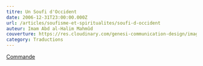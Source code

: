 ```yaml
---
titre: Un Soufi d'Occident
date: 2006-12-31T23:00:00.000Z
url: /articles/soufisme-et-spiritualites/soufi-d-occident
auteur: Imam Abd al-Halim Mahmûd
couverture: https://res.cloudinary.com/genesi-communication-design/image/upload/v1604584952/ihei/couvertures/soufisme-et-spiritualites-1_d2hocs.jpg
category: Traductions
---
```

[Commande](mailto:commande@ihei-asso.org)